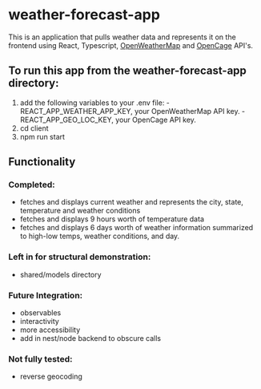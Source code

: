 # weather-forecast-app

This is an application that pulls weather data and represents it on the frontend using React, Typescript, [OpenWeatherMap](https://openweathermap.org/api) and [OpenCage](https://opencagedata.com/api#intro) API's. 

## To run this app from the weather-forecast-app directory:
  1. add the following variables to your .env file: 
      -REACT_APP_WEATHER_APP_KEY, your OpenWeatherMap API key.
      -REACT_APP_GEO_LOC_KEY, your OpenCage API key. 
  2. cd client
  3. npm run start

## Functionality

### Completed:
  - fetches and displays current weather and represents the city, state, temperature and weather conditions
  - fetches and displays 9 hours worth of temperature data
  - fetches and displays 6 days worth of weather information summarized to high-low temps, weather conditions, and day. 
  
### Left in for structural demonstration:
  - shared/models directory

### Future Integration: 
  - observables
  - interactivity
  - more accessibility
  - add in nest/node backend to obscure calls
  
### Not fully tested:
  - reverse geocoding

